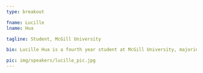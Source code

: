 ```yaml
---
type: breakout

fname: Lucille 
lname: Hua

tagline: Student, McGill University

bio: Lucille Hua is a fourth year student at McGill University, majoring in software engineering and minoring in music technology. You may know her as a software engineer at YouTube, Google, VP External for CS Undergraduate Society, McHacks board of directors, Secretariat of SSUNS 2014, web developer for numerous sites and a keen researcher. She has deep interests in computer networks, web traffic optimizations, as well as video streaming technology, video codecs, and music tech. She has put hours of work into these fields, and she is looking forward to share it with all of you. Besides her nerdy sides, she is also a seventeen-year ballet dancer, a ten-year guitarist, a singer and composer, and a travelholic.

pic: img/speakers/lucille_pic.jpg
---
```

